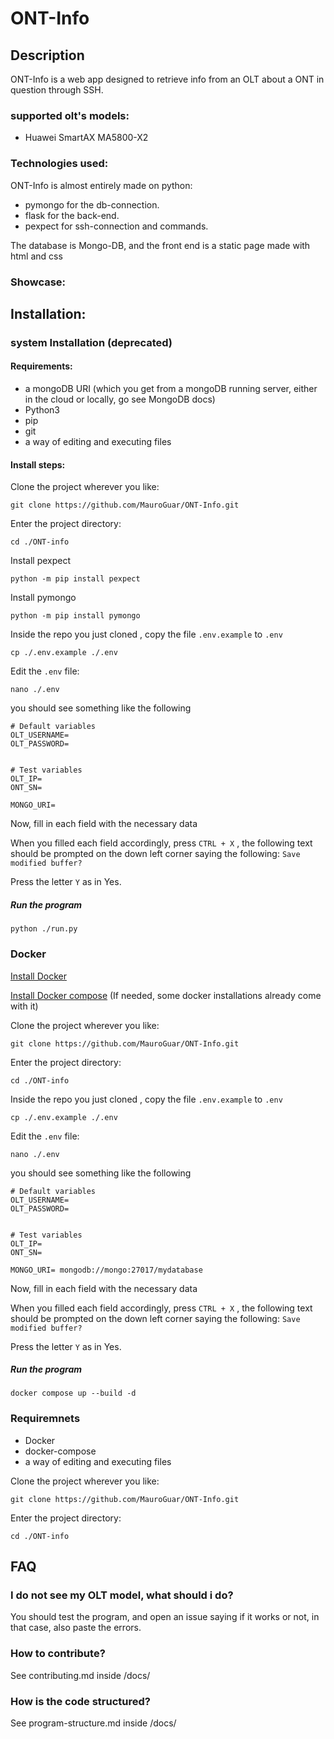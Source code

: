 # ONT-Info
## Description
ONT-Info is a web app designed to retrieve info from an OLT about a ONT in question through SSH.
### supported olt's models:
* Huawei SmartAX MA5800-X2

### Technologies used:

ONT-Info is almost entirely made on python:
* pymongo for the db-connection.
* flask for the back-end.
* pexpect for ssh-connection and commands.

The database is Mongo-DB, and the front end is a static page made with html and css

### Showcase:

## Installation:

### system Installation (deprecated)

#### Requirements:

* a mongoDB URI (which you get from a mongoDB running server, either in the cloud or locally, go see MongoDB docs)
* Python3
* pip
* git
* a way of editing and executing files

#### Install steps:

Clone the project wherever you like:

`git clone https://github.com/MauroGuar/ONT-Info.git `

Enter the project directory:

`cd ./ONT-info`

Install pexpect

`python -m pip install pexpect`

Install pymongo

`python -m pip install pymongo`

Inside the repo you just cloned , copy the file `.env.example` to `.env`

`cp ./.env.example ./.env`

Edit the `.env` file:

`nano ./.env`

you should see something like the following

```
# Default variables
OLT_USERNAME=
OLT_PASSWORD=


# Test variables
OLT_IP=
ONT_SN=

MONGO_URI=
```
Now, fill in each field with the necessary data

When you filled each field accordingly, press `CTRL + X` , the following text should be prompted on the down left corner saying the following:
`Save modified buffer?`

Press the letter `Y` as in Yes.

##### Run the program

`python ./run.py`

### Docker

[Install Docker](https://docs.docker.com/get-docker/)

[Install Docker compose](https://docs.docker.com/compose/install/) (If needed, some docker installations already come with it)

Clone the project wherever you like:

`git clone https://github.com/MauroGuar/ONT-Info.git `

Enter the project directory:

`cd ./ONT-info`

Inside the repo you just cloned , copy the file `.env.example` to `.env`

`cp ./.env.example ./.env`

Edit the `.env` file:

`nano ./.env`

you should see something like the following

```
# Default variables
OLT_USERNAME=
OLT_PASSWORD=


# Test variables
OLT_IP=
ONT_SN=

MONGO_URI= mongodb://mongo:27017/mydatabase
```
Now, fill in each field with the necessary data

When you filled each field accordingly, press `CTRL + X` , the following text should be prompted on the down left corner saying the following:
`Save modified buffer?`

Press the letter `Y` as in Yes.

##### Run the program

`docker compose up --build -d`


### Requiremnets
* Docker
* docker-compose
* a way of editing and executing files

Clone the project wherever you like:

`git clone https://github.com/MauroGuar/ONT-Info.git`

Enter the project directory:

`cd ./ONT-info`

## FAQ

### I do not see my OLT model, what should i do?

You should test the program, and open an issue saying if it works or not, in that case, also paste the errors.

### How to contribute?

See contributing.md inside /docs/

### How is the code structured? 

See program-structure.md inside /docs/
